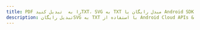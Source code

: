 ---title: PDF را به  تبدیل کنیدTXT، SVG به TXT مبدل رایگان یا Android SDKdescription: تبدیل رایگانSVG به TXT با استفاده از Android Cloud APIs & SDK همچنین اسناد PDF را در Cloud ایجاد، ویرایش و رندر کنید.---